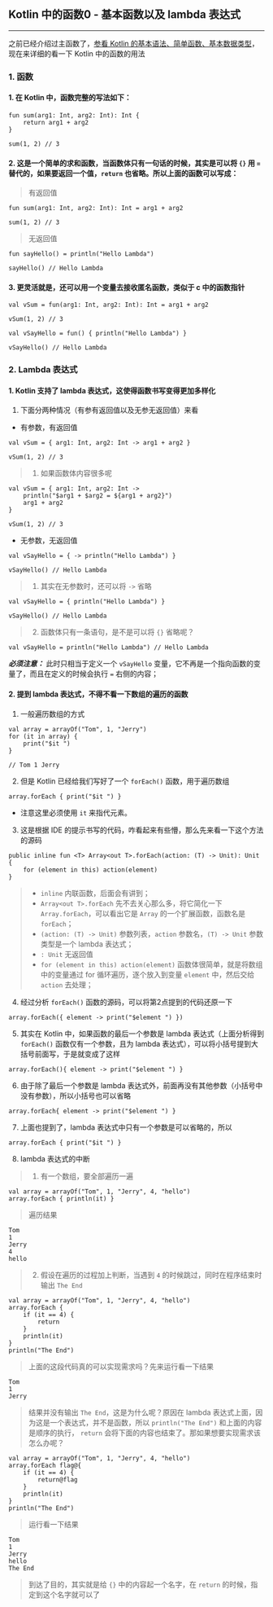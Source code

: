 ## Kotlin 中的函数0 - 基本函数以及 lambda 表达式

---

之前已经介绍过主函数了，[参看 Kotlin 的基本语法、简单函数、基本数据类型](https://www.jianshu.com/p/b03b76e3a8de)，现在来详细的看一下 Kotlin 中的函数的用法

### 1. 函数

#### 1. 在 Kotlin 中，函数完整的写法如下：

```
fun sum(arg1: Int, arg2: Int): Int {
    return arg1 + arg2
}

sum(1, 2) // 3
```

#### 2. 这是一个简单的求和函数，当函数体只有一句话的时候，其实是可以将 `{}` 用 `=` 替代的，如果要返回一个值，`return` 也省略。所以上面的函数可以写成：

> 有返回值

```
fun sum(arg1: Int, arg2: Int): Int = arg1 + arg2

sum(1, 2) // 3
```

> 无返回值

```
fun sayHello() = println("Hello Lambda")

sayHello() // Hello Lambda
```


#### 3. 更灵活就是，还可以用一个变量去接收匿名函数，类似于 c 中的函数指针

```
val vSum = fun(arg1: Int, arg2: Int): Int = arg1 + arg2

vSum(1, 2) // 3
```

```
val vSayHello = fun() { println("Hello Lambda") }

vSayHello() // Hello Lambda
```

### 2. Lambda 表达式

#### 1. Kotlin 支持了 lambda 表达式，这使得函数书写变得更加多样化

1. 下面分两种情况（有参有返回值以及无参无返回值）来看

+ 有参数，有返回值

```
val vSum = { arg1: Int, arg2: Int -> arg1 + arg2 }

vSum(1, 2) // 3
```

> 1. 如果函数体内容很多呢

```
val vSum = { arg1: Int, arg2: Int ->
    println("$arg1 + $arg2 = ${arg1 + arg2}")
    arg1 + arg2
}

vSum(1, 2) // 3
```

+ 无参数，无返回值

```
val vSayHello = { -> println("Hello Lambda") }

vSayHello() // Hello Lambda
```

> 1. 其实在无参数时，还可以将 `->` 省略

```
val vSayHello = { println("Hello Lambda") }

vSayHello() // Hello Lambda
```

> 2. 函数体只有一条语句，是不是可以将 `{}` 省略呢？

```
val vSayHello = println("Hello Lambda") // Hello Lambda
```
***必须注意：*** 此时只相当于定义一个 `vSayHello` 变量，它不再是一个指向函数的变量了，而且在定义的时候会执行 `=` 右侧的内容；

#### 2. 提到 lambda 表达式，不得不看一下数组的遍历的函数

1. 一般遍历数组的方式

```
val array = arrayOf("Tom", 1, "Jerry")
for (it in array) {
    print("$it ")
}

// Tom 1 Jerry
```

2. 但是 Kotlin 已经给我们写好了一个 `forEach()` 函数，用于遍历数组

```
array.forEach { print("$it ") }
```

+ 注意这里必须使用 `it` 来指代元素。

3. 这是根据 IDE 的提示书写的代码，咋看起来有些懵，那么先来看一下这个方法的源码

```
public inline fun <T> Array<out T>.forEach(action: (T) -> Unit): Unit {
    for (element in this) action(element)
}
```

> + `inline` 内联函数，后面会有讲到；
> + `Array<out T>.forEach` 先不去关心那么多，将它简化一下 `Array.forEach`，可以看出它是 `Array` 的一个扩展函数，函数名是 `forEach`；
> + `(action: (T) -> Unit)` 参数列表，`action` 参数名，`(T) -> Unit` 参数类型是一个 lambda 表达式；
> + `: Unit` 无返回值
> + `for (element in this) action(element)` 函数体很简单，就是将数组中的变量通过 for 循环遍历，逐个放入到变量 `element` 中，然后交给 `action` 去处理；

4. 经过分析 `forEach()` 函数的源码，可以将第2点提到的代码还原一下

```
array.forEach({ element -> print("$element ") })
```

5. 其实在 Kotlin 中，如果函数的最后一个参数是 lambda 表达式（上面分析得到 `forEach()` 函数仅有一个参数，且为 lambda 表达式），可以将小括号提到大括号前面写，于是就变成了这样

```
array.forEach(){ element -> print("$element ") }
```

6. 由于除了最后一个参数是 lambda 表达式外，前面再没有其他参数（小括号中没有参数），所以小括号也可以省略

```
array.forEach{ element -> print("$element ") }
```

7. 上面也提到了，lambda 表达式中只有一个参数是可以省略的，所以

```
array.forEach { print("$it ") }
```

8. lambda 表达式的中断
> 1. 有一个数组，要全部遍历一遍

```
val array = arrayOf("Tom", 1, "Jerry", 4, "hello")
array.forEach { println(it) }
```

> 遍历结果

```
Tom
1
Jerry
4
hello
```
> 2. 假设在遍历的过程加上判断，当遇到 `4` 的时候跳过，同时在程序结束时输出 `The End`

```
val array = arrayOf("Tom", 1, "Jerry", 4, "hello")
array.forEach {
    if (it == 4) {
        return
    }
    println(it)
}
println("The End")
```

> 上面的这段代码真的可以实现需求吗？先来运行看一下结果

```
Tom
1
Jerry
```

> 结果并没有输出 `The End`，这是为什么呢？原因在 lambda 表达式上面，因为这是一个表达式，并不是函数，所以 `println("The End")` 和上面的内容是顺序的执行， `return` 会将下面的内容也结束了。那如果想要实现需求该怎么办呢？

```
val array = arrayOf("Tom", 1, "Jerry", 4, "hello")
array.forEach flag@{
    if (it == 4) {
        return@flag
    }
    println(it)
}
println("The End")
```

> 运行看一下结果

```
Tom
1
Jerry
hello
The End
```

> 到达了目的，其实就是给 `{}` 中的内容起一个名字，在 `return` 的时候，指定到这个名字就可以了

